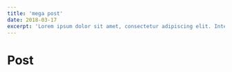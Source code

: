 ```yaml
---
title: 'mega post'
date: 2018-03-17
excerpt: 'Lorem ipsum dolor sit amet, consectetur adipiscing elit. Integer accumsan aliquam diam aliquam fermentum. Pellentesque varius augue nec neque rutrum efficitur. Proin tempus libero justo, non suscipit leo mattis sit amet. Orci varius natoque penatibus et magnis dis parturient montes, nascetur ridiculus mus. Class aptent taciti sociosqu ad litora torquent per conubia nostra, per inceptos himenaeos. Fusce fermentum bibendum orci, vitae semper elit ultricies non. Vestibulum at dui eget purus suscipit scelerisque. Nunc laoreet quis mauris id fringilla. Proin ac suscipit lectus. Pellentesque lacinia, nibh non aliquet dignissim, risus metus consequat arcu, quis ultrices lorem arcu in neque.'
---
```

# Post